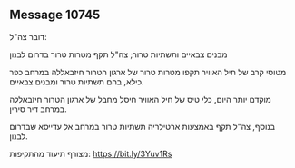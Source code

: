 ## Message 10745

דובר צה"ל:

מבנים צבאיים ותשתיות טרור; צה"ל תקף מטרות טרור בדרום לבנון 

מטוסי קרב של חיל האוויר תקפו מטרות טרור של ארגון הטרור חיזבאללה במרחב כפר כילא, בהם תשתיות טרור ומבנים צבאיים.

מוקדם יותר היום, כלי טיס של חיל האוויר חיסל מחבל של ארגון הטרור חיזבאללה במרחב דיר סירין.

בנוסף, צה"ל תקף באמצעות ארטילריה תשתיות טרור במרחב אל עדייסא שבדרום לבנון.

מצורף תיעוד מהתקיפות: https://bit.ly/3Yuv1Rs

